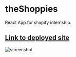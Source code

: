 # theShoppies

React App for shopify internship.

## [Link to deployed site](https://the-shoppies1966.herokuapp.com/)

![screenshot](public/ss.png)